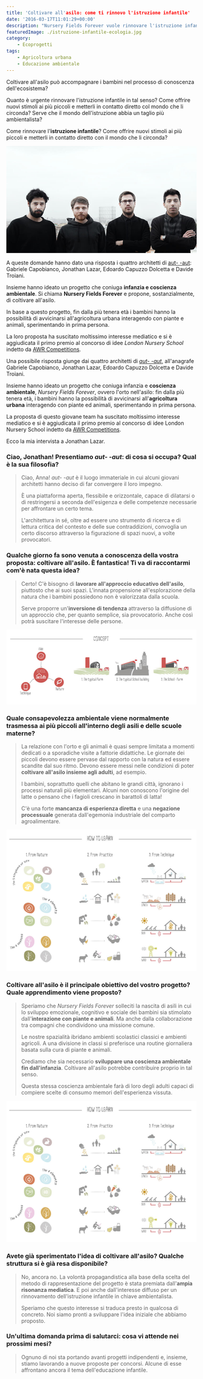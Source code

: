 ```yaml
---
title: 'Coltivare all'asilo: come ti rinnovo l'istruzione infantile'
date: '2016-03-17T11:01:29+00:00'
description: "Nursery Fields Forever vuole rinnovare l'istruzione infantile stimolando lo sviluppo di una coscienza ecologica. Coltivare all'asilo è solo un esempio"
featuredImage: ./istruzione-infantile-ecologia.jpg
category:
    - Ecoprogetti
tags:
    - Agricoltura urbana
    - Educazione ambientale
---
```


Coltivare all'asilo può accompagnare i bambini nel processo di conoscenza dell'ecosistema?

Quanto è urgente rinnovare l'istruzione infantile in tal senso? Come offrire nuovi stimoli ai più piccoli e metterli in contatto diretto col mondo che li circonda? Serve che il mondo dell'istruzione abbia un taglio più ambientalista?

Come rinnovare l'**istruzione infantile**? Come offrire nuovi stimoli ai più piccoli e metterli in contatto diretto con il mondo che li circonda?

![Da sinistra: Gabriele, Jonathan, Edoardo e Davide.](./aut-aut.jpg)

A queste domande hanno dato una risposta i quattro architetti di [aut- -aut](http://www.aut--aut.it): Gabriele Capobianco, Jonathan Lazar, Edoardo Capuzzo Dolcetta e Davide Troiani.

Insieme hanno ideato un progetto che coniuga **infanzia e coscienza ambientale**. Si chiama **Nursery Fields Forever** e propone, sostanzialmente, di coltivare all'asilo.

In base a questo progetto, fin dalla più tenera età i bambini hanno la possibilità di avvicinarsi all'agricoltura urbana interagendo con piante e animali, sperimentando in prima persona.

La loro proposta ha suscitato moltissimo interesse mediatico e si è aggiudicata il primo premio al concorso di idee _London Nursery School_ indetto da [AWR Competitions](http://www.awrcompetitions.com).

Una possibile risposta giunge dai quattro architetti di _[aut- -aut](http://www.aut--aut.it)_, all'anagrafe Gabriele Capobianco, Jonathan Lazar, Edoardo Capuzzo Dolcetta e Davide Troiani.

Insieme hanno ideato un progetto che coniuga infanzia e **coscienza ambientale**, _Nursery Fields Forever_, ovvero l'orto nell'asilo: fin dalla più tenera età, i bambini hanno la possibilità di avvicinarsi all'**agricoltura urbana** interagendo con piante ed animali, sperimentando in prima persona.

La proposta di questo giovane team ha suscitato moltissimo interesse mediatico e si è aggiudicata il primo premio al concorso di idee London Nursery School indetto da [AWR Competitions](http://www.awrcompetitions.com).

Ecco la mia intervista a Jonathan Lazar.

### Ciao, Jonathan! Presentiamo _aut- -aut_: di cosa si occupa? Qual è la sua filosofia?

> Ciao, Anna! _aut- -aut_ è il luogo immateriale in cui alcuni giovani architetti hanno deciso di far convergere il loro impegno.
>
> È una piattaforma aperta, flessibile e orizzontale, capace di dilatarsi o di restringersi a seconda dell'esigenza e delle competenze necessarie per affrontare un certo tema.
>
> L'architettura in sé, oltre ad essere uno strumento di ricerca e di lettura critica del contesto e delle sue contraddizioni, convoglia un certo discorso attraverso la figurazione di spazi nuovi, a volte provocatori.

### Qualche giorno fa sono venuta a conoscenza della vostra proposta: coltivare all'asilo. È fantastica! Ti va di raccontarmi com'è nata questa idea?

> Certo! C'è bisogno di **lavorare all'approccio educativo dell'asilo**, piuttosto che ai suoi spazi. L'innata propensione all'esplorazione della natura che i bambini possiedono non è valorizzata dalla scuola.
>
> Serve proporre un'**inversione di tendenza** attraverso la diffusione di un approccio che, per quanto semplice, sia provocatorio. Anche così potrà suscitare l'interesse delle persone.

![Quando scuola, tecnica e natura si fondono insieme](./diagram-01.jpg)

### Quale consapevolezza ambientale viene normalmente trasmessa ai più piccoli all'interno degli asili e delle scuole materne?

> La relazione con l'orto e gli animali è quasi sempre limitata a momenti dedicati o a sporadiche visite a fattorie didattiche. Le giornate dei piccoli devono essere pervase dal rapporto con la natura ed essere scandite dal suo ritmo. Devono essere messi nelle condizioni di poter **coltivare all'asilo insieme agli adulti**, ad esempio.
>
> I bambini, soprattutto quelli che abitano le grandi città, ignorano i processi naturali più elementari. Alcuni non conoscono l'origine del latte o pensano che i fagioli crescano in barattoli di latta!
>
> C'è una forte **mancanza di esperienza diretta** e una **negazione processuale** generata dall'egemonia industriale del comparto agroalimentare.

![Imparare a conoscere la natura attraverso la pratica](./diagram-02.jpg)

### Coltivare all'asilo è il principale obiettivo del vostro progetto? Quale apprendimento viene proposto?

> Speriamo che _Nursery Fields Forever_ solleciti la nascita di asili in cui lo sviluppo emozionale, cognitivo e sociale dei bambini sia stimolato dall'**interazione con piante e animali**. Ma anche dalla collaborazione tra compagni che condividono una missione comune.
>
> Le nostre spazialità ibridano ambienti scolastici classici e ambienti agricoli. A una divisione in classi si preferisce una routine giornaliera basata sulla cura di piante e animali.
>
> Crediamo che sia necessario **sviluppare una coscienza ambientale fin dall'infanzia**. Coltivare all'asilo potrebbe contribuire proprio in tal senso.
>
> Questa stessa coscienza ambientale farà di loro degli adulti capaci di compiere scelte di consumo memori dell'esperienza vissuta.

![Imparare a conoscere la natura attraverso la pratica](./diagram-02.jpg)

### Avete già sperimentato l'idea di coltivare all'asilo? Qualche struttura si è già resa disponibile?

> No, ancora no. La volontà propagandistica alla base della scelta del metodo di rappresentazione del progetto è stata premiata dall'**ampia risonanza mediatica**. E poi anche dall'interesse diffuso per un rinnovamento dell'istruzione infantile in chiave ambientalista.
>
> Speriamo che questo interesse si traduca presto in qualcosa di concreto. Noi siamo pronti a sviluppare l'idea iniziale che abbiamo proposto.

### Un'ultima domanda prima di salutarci: cosa vi attende nei prossimi mesi?

> Ognuno di noi sta portando avanti progetti indipendenti e, insieme, stiamo lavorando a nuove proposte per concorsi. Alcune di esse affrontano ancora il tema dell'educazione infantile.
